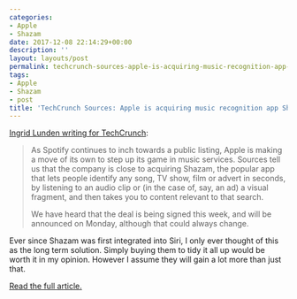 ```yaml
---
categories:
- Apple
- Shazam
date: 2017-12-08 22:14:29+00:00
description: ''
layout: layouts/post
permalink: techcrunch-sources-apple-is-acquiring-music-recognition-app-shazam/
tags:
- Apple
- Shazam
- post
title: 'TechCrunch Sources: Apple is acquiring music recognition app Shazam'
---
```


<div class="kg-card-markdown">
<p><a href="https://techcrunch.com/2017/12/08/sources-apple-is-acquiring-music-recognition-app-shazam/">Ingrid Lunden writing for TechCrunch</a>:</p>
<blockquote><p>As Spotify continues to inch towards a public listing, Apple is making a move of its own to step up its game in music services. Sources tell us that the company is close to acquiring Shazam, the popular app that lets people identify any song, TV show, film or advert in seconds, by listening to an audio clip or (in the case of, say, an ad) a visual fragment, and then takes you to content relevant to that search.</p>
<p>We have heard that the deal is being signed this week, and will be announced on Monday, although that could always change.</p></blockquote>
<p>Ever since Shazam was first integrated into Siri, I only ever thought of this as the long term solution. Simply buying them to tidy it all up would be worth it in my opinion. However I assume they will gain a lot more than just that.</p>
<p><a href="https://techcrunch.com/2017/12/08/sources-apple-is-acquiring-music-recognition-app-shazam/">Read the full article.</a></p>
</div>
<p><!--more--></p>